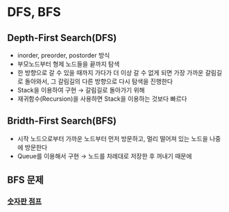 # DFS, BFS

## Depth-First Search(DFS)

- inorder, preorder, postorder 방식
- 부모노드부터 형제 노드들을 끝까지 탐색
- 한 방향으로 갈 수 있을 때까지 가다가 더 이상 갈 수 없게 되면 가장 가까운 갈림길로 돌아와서, 그 갈림길의 다른 방향으로 다시 탐색을 진행한다
- Stack을 이용하여 구현  → 갈림길로 돌아가기 위해
- 재귀함수(Recursion)을 사용하면 Stack을 이용하는 것보다 빠르다

## Bridth-First Search(BFS)

- 시작 노드으로부터 가까운 노드부터 먼저 방문하고, 멀리 떨어져 있는 노드을 나중에 방문한다
- Queue를 이용해서 구현 → 노드를 차례대로 저장한 후 꺼내기 때문에

## BFS 문제
### [숫자판 점프](https://github.com/sunnyineverywhere/Cpp/blob/main/E-PPER/BOJ2210.cpp)

